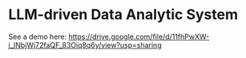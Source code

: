 # LLM-driven Data Analytic System

See a demo here:
https://drive.google.com/file/d/11fhPwXW-j_INbjWj72faQF_83Oiq8q6y/view?usp=sharing
